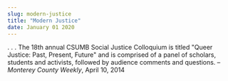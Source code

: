 ```yaml
---
slug: modern-justice
title: "Modern Justice"
date: January 01 2020
---
```


<p>. . . The 18th annual CSUMB Social Justice Colloquium is titled "Queer Justice: Past, Present, Future" and is comprised of a panel of scholars, students and activists, followed by audience comments and questions. – <em>Monterey County Weekly</em>, April 10, 2014
</p>
